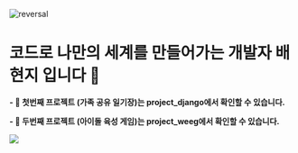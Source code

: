 ![reversal](https://capsule-render.vercel.app/api?type=venom&text=Hi%20I'm%20Hyeon%20Ji&fontAlign=30&fontSize=30&&descAlign=60&descAlignY=50&theme=venom)
# 코드로 나만의 세계를 만들어가는 개발자 배현지 입니다 👋

**- 🌱 첫번째 프로젝트 (가족 공유 일기장)는 project_django에서 확인할 수 있습니다.**

**- 🌱 두번째 프로젝트 (아이돌 육성 게임)는 project_weeg에서 확인할 수 있습니다.**

![](./profile-3d-contrib/profile-green-animate.svg)
